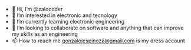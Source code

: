- 👋 Hi, I’m @zalocoder
- 👀 I’m interested in electronic and tecnology 
- 🌱 I’m currently learning electronic engineering
- 💞️ I’m looking to collaborate on software and anything that can improve my skills as an engineering
- 📫 How to reach me gonzalojespinoza@gmail.com is my dress account 

<!---
zalocoder/zalocoder is a ✨ special ✨ repository because its `README.md` (this file) appears on your GitHub profile.
You can click the Preview link to take a look at your changes.
--->
